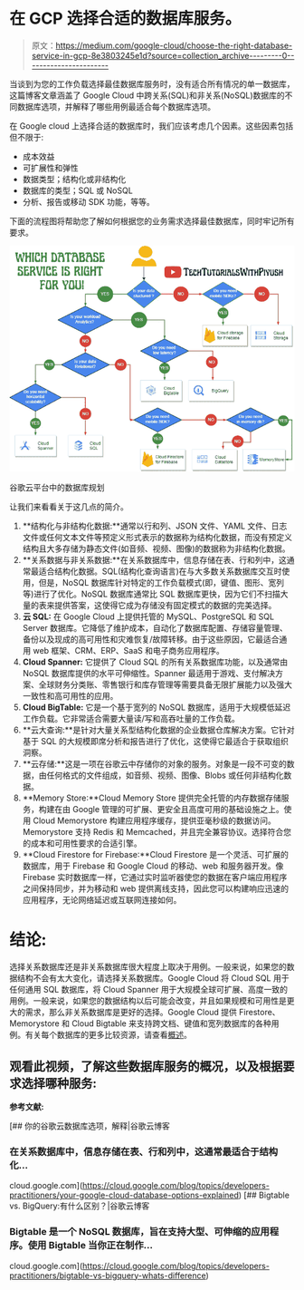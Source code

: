 # 在 GCP 选择合适的数据库服务。

> 原文：<https://medium.com/google-cloud/choose-the-right-database-service-in-gcp-8e3803245e1d?source=collection_archive---------0----------------------->

当谈到为您的工作负载选择最佳数据库服务时，没有适合所有情况的单一数据库，这篇博客文章涵盖了 Google Cloud 中跨关系(SQL)和非关系(NoSQL)数据库的不同数据库选项，并解释了哪些用例最适合每个数据库选项。

在 Google cloud 上选择合适的数据库时，我们应该考虑几个因素。这些因素包括但不限于:

*   成本效益
*   可扩展性和弹性
*   数据类型；结构化或非结构化
*   数据库的类型；SQL 或 NoSQL
*   分析、报告或移动 SDK 功能，等等。

下面的流程图将帮助您了解如何根据您的业务需求选择最佳数据库，同时牢记所有要求。

![](img/87a1d301acd1f22711c68a5d721f4c8c.png)

谷歌云平台中的数据库规划

让我们来看看关于这几点的简介。

1.  **结构化与非结构化数据:**通常以行和列、JSON 文件、YAML 文件、日志文件或任何文本文件等预定义形式表示的数据称为结构化数据，而没有预定义结构且大多存储为静态文件(如音频、视频、图像)的数据称为非结构化数据。
2.  **关系数据与非关系数据:**在关系数据库中，信息存储在表、行和列中，这通常最适合结构化数据。SQL(结构化查询语言)在与大多数关系数据库交互时使用，但是，NoSQL 数据库针对特定的工作负载模式(即，键值、图形、宽列等)进行了优化。NoSQL 数据库通常比 SQL 数据库更快，因为它们不扫描大量的表来提供答案，这使得它成为存储没有固定模式的数据的完美选择。
3.  **云 SQL:** 在 Google Cloud 上提供托管的 MySQL、PostgreSQL 和 SQL Server 数据库。它降低了维护成本，自动化了数据库配置、存储容量管理、备份以及现成的高可用性和灾难恢复/故障转移。由于这些原因，它最适合通用 web 框架、CRM、ERP、SaaS 和电子商务应用程序。
4.  **Cloud Spanner:** 它提供了 Cloud SQL 的所有关系数据库功能，以及通常由 NoSQL 数据库提供的水平可伸缩性。Spanner 最适用于游戏、支付解决方案、全球财务分类账、零售银行和库存管理等需要具备无限扩展能力以及强大一致性和高可用性的应用。
5.  **Cloud BigTable:** 它是一个基于宽列的 NoSQL 数据库，适用于大规模低延迟工作负载。它非常适合需要大量读/写和高吞吐量的工作负载。
6.  **云大查询:**是针对大量关系型结构化数据的企业数据仓库解决方案。它针对基于 SQL 的大规模即席分析和报告进行了优化，这使得它最适合于获取组织洞察。
7.  **云存储:**这是一项在谷歌云中存储你的对象的服务。对象是一段不可变的数据，由任何格式的文件组成，如音频、视频、图像、Blobs 或任何非结构化数据。
8.  **Memory Store:**Cloud Memory Store 提供完全托管的内存数据存储服务，构建在由 Google 管理的可扩展、更安全且高度可用的基础设施之上。使用 Cloud Memorystore 构建应用程序缓存，提供亚毫秒级的数据访问。Memorystore 支持 Redis 和 Memcached，并且完全兼容协议。选择符合您的成本和可用性要求的合适引擎。
9.  **Cloud Firestore for Firebase:**Cloud Firestore 是一个灵活、可扩展的数据库，用于 Firebase 和 Google Cloud 的移动、web 和服务器开发。像 Firebase 实时数据库一样，它通过实时监听器使您的数据在客户端应用程序之间保持同步，并为移动和 web 提供离线支持，因此您可以构建响应迅速的应用程序，无论网络延迟或互联网连接如何。

# **结论:**

选择关系数据库还是非关系数据库很大程度上取决于用例。一般来说，如果您的数据结构不会有太大变化，请选择关系数据库。Google Cloud 将 Cloud SQL 用于任何通用 SQL 数据库，将 Cloud Spanner 用于大规模全球可扩展、高度一致的用例。一般来说，如果您的数据结构以后可能会改变，并且如果规模和可用性是更大的需求，那么非关系数据库是更好的选择。Google Cloud 提供 Firestore、Memorystore 和 Cloud Bigtable 来支持跨文档、键值和宽列数据库的各种用例。有关每个数据库的更多比较资源，请查看[概述](https://cloud.google.com/products/databases)。

## 观看此视频，了解这些数据库服务的概况，以及根据要求选择哪种服务:

**参考文献:**

[](https://cloud.google.com/blog/topics/developers-practitioners/your-google-cloud-database-options-explained) [## 你的谷歌云数据库选项，解释|谷歌云博客

### 在关系数据库中，信息存储在表、行和列中，这通常最适合于结构化…

cloud.google.com](https://cloud.google.com/blog/topics/developers-practitioners/your-google-cloud-database-options-explained) [](https://cloud.google.com/blog/topics/developers-practitioners/bigtable-vs-bigquery-whats-difference) [## Bigtable vs. BigQuery:有什么区别？|谷歌云博客

### Bigtable 是一个 NoSQL 数据库，旨在支持大型、可伸缩的应用程序。使用 Bigtable 当你正在制作…

cloud.google.com](https://cloud.google.com/blog/topics/developers-practitioners/bigtable-vs-bigquery-whats-difference)